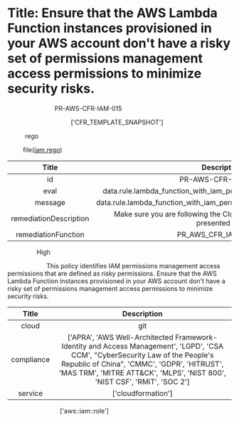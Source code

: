 



# Title: Ensure that the AWS Lambda Function instances provisioned in your AWS account don't have a risky set of permissions management access permissions to minimize security risks.


***<font color="white">Master Test Id:</font>*** PR-AWS-CFR-IAM-015

***<font color="white">Master Snapshot Id:</font>*** ['CFR_TEMPLATE_SNAPSHOT']

***<font color="white">type:</font>*** rego

***<font color="white">rule:</font>*** file([iam.rego])  
  
  
  
  

|Title|Description|
| :---: | :---: |
|id|PR-AWS-CFR-IAM-015|
|eval|data.rule.lambda_function_with_iam_permissions_management_access|
|message|data.rule.lambda_function_with_iam_permissions_management_access_err|
|remediationDescription|Make sure you are following the Cloudformation template format presented <a href='https://docs.aws.amazon.com/AWSCloudFormation/latest/UserGuide/aws-resource-iam-role.html' target='_blank'>here</a>|
|remediationFunction|PR_AWS_CFR_IAM_015.py|


***<font color="white">Severity:</font>*** High

***<font color="white">Description:</font>*** This policy identifies IAM permissions management access permissions that are defined as risky permissions. Ensure that the AWS Lambda Function instances provisioned in your AWS account don't have a risky set of permissions management access permissions to minimize security risks.  
  
  

|Title|Description|
| :---: | :---: |
|cloud|git|
|compliance|['APRA', 'AWS Well-Architected Framework-Identity and Access Management', 'LGPD', 'CSA CCM', "CyberSecurity Law of the People's Republic of China", 'CMMC', 'GDPR', 'HITRUST', 'MAS TRM', 'MITRE ATT&CK', 'MLPS', 'NIST 800', 'NIST CSF', 'RMiT', 'SOC 2']|
|service|['cloudformation']|


***<font color="white">Resource Types:</font>*** ['aws::iam::role']


[iam.rego]: https://github.com/prancer-io/prancer-compliance-test/tree/master/aws/iac/iam.rego
